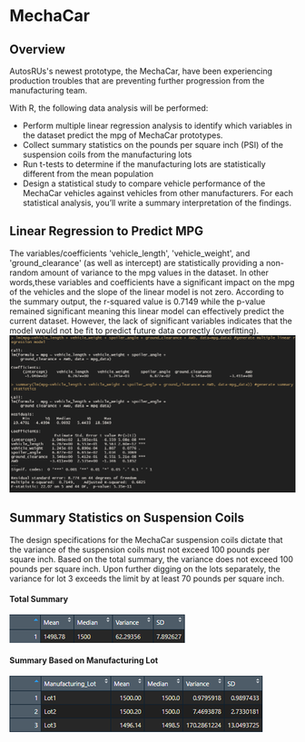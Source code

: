 # MechaCar

## Overview
AutosRUs's newest prototype, the MechaCar, have been experiencing production troubles that are preventing further progression from the manufacturing team. 

With R, the following data analysis will be performed:
- Perform multiple linear regression analysis to identify which variables in the dataset predict the mpg of MechaCar prototypes.
- Collect summary statistics on the pounds per square inch (PSI) of the suspension coils from the manufacturing lots
- Run t-tests to determine if the manufacturing lots are statistically different from the mean population
- Design a statistical study to compare vehicle performance of the MechaCar vehicles against vehicles from other manufacturers. For each statistical analysis, you’ll write a summary interpretation of the findings.

## Linear Regression to Predict MPG
The variables/coefficients 'vehicle_length', 'vehicle_weight', and 'ground_clearance' (as well as intercept) are statistically providing a non-random amount of variance to the mpg values in the dataset. In other words,these variables and coefficients have a significant impact on the mpg of the vehicles and the slope of the linear model is not zero. According to the summary output, the r-squared value is 0.7149 while the p-value remained significant meaning this linear model can effectively predict the current dataset.  However, the lack of significant variables indicates that the model would not be fit to predict future data correctly (overfitting).
![linear_reg_output](https://github.com/junepwk/MechaCar-statistical-analysis/blob/main/output/linear_reg_output.png)

## Summary Statistics on Suspension Coils
The design specifications for the MechaCar suspension coils dictate that the variance of the suspension coils must not exceed 100 pounds per square inch. Based on the total summary, the variance does not exceed 100 pounds per square inch.  Upon further digging on the lots separately, the variance for lot 3 exceeds the limit by at least 70 pounds per square inch. 

#### Total Summary
![total_summary](https://github.com/junepwk/MechaCar-statistical-analysis/blob/main/output/total_summary.png)

#### Summary Based on Manufacturing Lot
![lot_summary](https://github.com/junepwk/MechaCar-statistical-analysis/blob/main/output/lot_summary.png)
